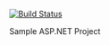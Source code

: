 [![Build Status](https://travis-ci.com/Cushionyten0/TheWorld.svg?branch=master)](https://travis-ci.com/Cushionyten0/TheWorld)

Sample ASP.NET Project
